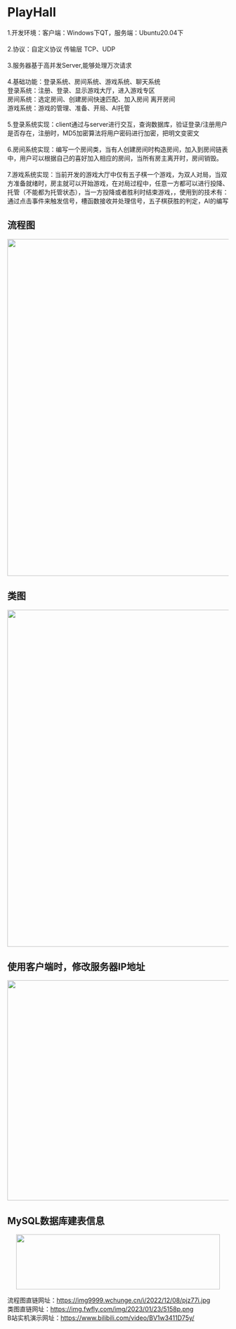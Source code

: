 # PlayHall
1.开发环境：客户端：Windows下QT，服务端：Ubuntu20.04下</br></br>
2.协议：自定义协议 传输层 TCP、UDP</br></br>
3.服务器基于高并发Server,能够处理万次请求</br></br>
4.基础功能：登录系统、房间系统、游戏系统、聊天系统</br>
登录系统：注册、登录、显示游戏大厅，进入游戏专区</br>
房间系统：选定房间、创建房间快速匹配、加入房间 离开房间</br>
游戏系统：游戏的管理、准备、开局、AI托管</br></br>
5.登录系统实现：client通过与server进行交互，查询数据库，验证登录/注册用户是否存在，注册时，MD5加密算法将用户密码进行加密，把明文变密文</br></br>
6.房间系统实现：编写一个房间类，当有人创建房间时构造房间，加入到房间链表中，用户可以根据自己的喜好加入相应的房间，当所有房主离开时，房间销毁。</br></br>
7.游戏系统实现：当前开发的游戏大厅中仅有五子棋一个游戏，为双人对局，当双方准备就绪时，房主就可以开始游戏，在对局过程中，任意一方都可以进行投降、托管（不能都为托管状态），当一方投降或者胜利时结束游戏，，使用到的技术有：通过点击事件来触发信号，槽函数接收并处理信号，五子棋获胜的判定，AI的编写</br>

流程图
-------------
<div align=center><img src="https://img9999.wchunge.cn/i/2022/12/08/pjz77i.jpg" height="765"/> </div>

类图
-------------
<div align=center><img src="https://img.fwfly.com/img/2023/01/23/5158p.png" height="765"/> </div>

使用客户端时，修改服务器IP地址
-------------
<div align=center><img src="https://img.fwfly.com/img/2023/01/25/ib9fj5.png" height="500" width="960"/> </div>

MySQL数据库建表信息
-------------
<div align=center><img src="https://img.fwfly.com/img/2023/01/25/ib9m5z.jpg" height="125" width="464"/> </div>

流程图直链网址：https://img9999.wchunge.cn/i/2022/12/08/pjz77i.jpg</br>
类图直链网址：https://img.fwfly.com/img/2023/01/23/5158p.png</br>
B站实机演示网址：https://www.bilibili.com/video/BV1w3411D75y/</br>
